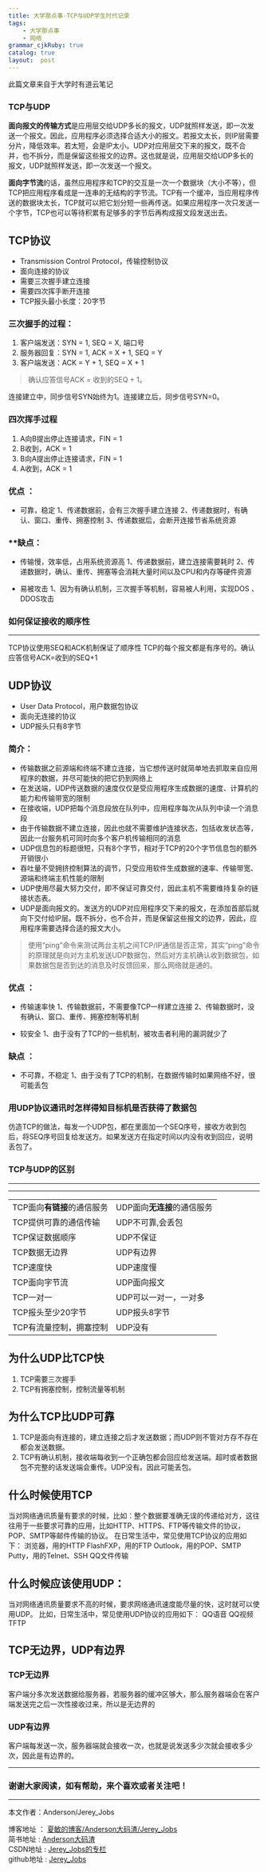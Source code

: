 ```yaml
---
title: 大学那点事-TCP与UDP学生时代记录
tags: 
    - 大学那点事
    - 网络
grammar_cjkRuby: true
catalog: true
layout:  post
---
```


此篇文章来自于大学时有道云笔记

### TCP与UDP

**面向报文的传输方式**是应用层交给UDP多长的报文，UDP就照样发送，即一次发送一个报文。因此，应用程序必须选择合适大小的报文。若报文太长，则IP层需要分片，降低效率。若太短，会是IP太小。UDP对应用层交下来的报文，既不合并，也不拆分，而是保留这些报文的边界。这也就是说，应用层交给UDP多长的报文，UDP就照样发送，即一次发送一个报文。


**面向字节流**的话，虽然应用程序和TCP的交互是一次一个数据块（大小不等），但TCP把应用程序看成是一连串的无结构的字节流。TCP有一个缓冲，当应用程序传送的数据块太长，TCP就可以把它划分短一些再传送。如果应用程序一次只发送一个字节，TCP也可以等待积累有足够多的字节后再构成报文段发送出去。

## TCP协议


 - Transmission Control Protocol，传输控制协议
 - 面向连接的协议
 - 需要三次握手建立连接
 - 需要四次挥手断开连接
 - TCP报头最小长度：20字节


### 三次握手的过程：


 1. 客户端发送：SYN = 1, SEQ = X, 端口号
 2. 服务器回复：SYN = 1, ACK = X + 1, SEQ = Y
 3. 客户端发送：ACK = Y + 1, SEQ = X + 1

> 确认应答信号ACK = 收到的SEQ + 1。

连接建立中，同步信号SYN始终为1。连接建立后，同步信号SYN=0。

### 四次挥手过程

 1. A向B提出停止连接请求，FIN = 1
 2. B收到，ACK = 1
 3. B向A提出停止连接请求，FIN = 1
 4. A收到，ACK = 1

### 优点 ：

 - 可靠，稳定
	    1、传递数据前，会有三次握手建立连接
        2、传递数据时，有确认、窗口、重传、拥塞控制
        3、传递数据后，会断开连接节省系统资源

### **缺点：

 - 传输慢，效率低，占用系统资源高
 1、传递数据前，建立连接需要耗时
 2、传递数据时，确认、重传、拥塞等会消耗大量时间以及CPU和内存等硬件资源
 
 - 易被攻击
 1、因为有确认机制，三次握手等机制，容易被人利用，实现DOS 、DDOS攻击

### 如何保证接收的顺序性 

----------
TCP协议使用SEQ和ACK机制保证了顺序性
TCP的每个报文都是有序号的。确认应答信号ACK=收到的SEQ+1



## UDP协议


 - User Data Protocol，用户数据包协议
 - 面向无连接的协议
 - UDP报头只有8字节

### 简介：

 - 传输数据之前源端和终端不建立连接，当它想传送时就简单地去抓取来自应用程序的数据，并尽可能快的把它扔到网络上
 - 在发送端，UDP传送数据的速度仅仅是受应用程序生成数据的速度、计算机的能力和传输带宽的限制
 - 在接收端，UDP把每个消息段放在队列中，应用程序每次从队列中读一个消息段
 - 由于传输数据不建立连接，因此也就不需要维护连接状态，包括收发状态等，因此一台服务机可同时向多个客户机传输相同的消息
 - UDP信息包的标题很短，只有8个字节，相对于TCP的20个字节信息包的额外开销很小
 - 吞吐量不受拥挤控制算法的调节，只受应用软件生成数据的速率、传输带宽、源端和终端主机性能的限制
 - UDP使用尽最大努力交付，即不保证可靠交付，因此主机不需要维持复杂的链接状态表。
 - UDP是面向报文的。发送方的UDP对应用程序交下来的报文，在添加首部后就向下交付给IP层。既不拆分，也不合并，而是保留这些报文的边界，因此，应用程序需要选择合适的报文大小。

> 使用“ping”命令来测试两台主机之间TCP/IP通信是否正常，其实“ping”命令的原理就是向对方主机发送UDP数据包，然后对方主机确认收到数据包，如果数据包是否到达的消息及时反馈回来，那么网络就是通的。

### 优点 ：

 - 传输速率快
 1、传输数据前，不需要像TCP一样建立连接
 2、传输数据时，没有确认、窗口、重传、拥塞控制等机制
 
 - 较安全
 1、由于没有了TCP的一些机制，被攻击者利用的漏洞就少了
 
### 缺点 ：

 
 - 不可靠，不稳定
 1、由于没有了TCP的机制，在数据传输时如果网络不好，很可能丢包


### 用UDP协议通讯时怎样得知目标机是否获得了数据包


仿造TCP的做法，每发一个UDP包，都在里面加一个SEQ序号，接收方收到包后，将SEQ序号回复给发送方。如果发送方在指定时间以内没有收到回应，说明丢包了。



### TCP与UDP的区别
----------


----------

<table class="table table-bordered table-striped table-condensed">
	<tr>
		<td>TCP面向<strong>有链接</strong>的通信服务</td>
		<td>UDP面向<strong>无连接</strong>的通信服务</td>
	</tr>
	<tr>
		<td>TCP提供可靠的通信传输</td>
		<td>UDP不可靠,会丢包</td>
	</tr>
	<tr>
		<td>TCP保证数据顺序</td>
		<td>UDP不保证</td>
	</tr>
	<tr>
		<td>TCP数据无边界</td>
		<td>UDP有边界</td>
	</tr>
	<tr>
		<td>TCP速度快</td>
		<td>UDP速度慢</td>
	</tr>
	<tr>
		<td>TCP面向字节流</td>
		<td>UDP面向报文</td>
	</tr>
	<tr>
		<td>TCP一对一</td>
		<td>UDP可以一对一，一对多</td>
	</tr>
	<tr>
		<td>TCP报头至少20字节</td>
		<td>UDP报头8字节</td>
	</tr>
	<tr>
		<td>TCP有流量控制，拥塞控制</td>
		<td>UDP没有</td>
	</tr>
</table>



## 为什么UDP比TCP快

 1. TCP需要三次握手
 2. TCP有拥塞控制，控制流量等机制



## 为什么TCP比UDP可靠

 1. TCP是面向有连接的，建立连接之后才发送数据；而UDP则不管对方存不存在都会发送数据。
 2. TCP有确认机制，接收端每收到一个正确包都会回应给发送端。超时或者数据包不完整的话发送端会重传。UDP没有。因此可能丢包。



## 什么时候使用TCP

当对网络通讯质量有要求的时候，比如：整个数据要准确无误的传递给对方，这往往用于一些要求可靠的应用，比如HTTP、HTTPS、FTP等传输文件的协议，POP、SMTP等邮件传输的协议。
在日常生活中，常见使用TCP协议的应用如下：
浏览器，用的HTTP
FlashFXP，用的FTP
Outlook，用的POP、SMTP
Putty，用的Telnet、SSH
QQ文件传输



## 什么时候应该使用UDP：


当对网络通讯质量要求不高的时候，要求网络通讯速度能尽量的快，这时就可以使用UDP。
比如，日常生活中，常见使用UDP协议的应用如下：
QQ语音
QQ视频
TFTP


## TCP无边界，UDP有边界

### TCP无边界

客户端分多次发送数据给服务器，若服务器的缓冲区够大，那么服务器端会在客户端发送完之后一次性接收过来，所以是无边界的

### UDP有边界

客户端每发送一次，服务器端就会接收一次，也就是说发送多少次就会接收多少次，因此是有边界的。



 ----------

### 谢谢大家阅读，如有帮助，来个喜欢或者关注吧！

 ----------
 本文作者：Anderson/Jerey_Jobs 

 博客地址   ： [夏敏的博客/Anderson大码渣/Jerey_Jobs][1] <br>
 简书地址   :  [Anderson大码渣][2] <br>
 CSDN地址   :  [Jerey_Jobs的专栏][3] <br>
 github地址 :  [Jerey_Jobs][4]
 


  [1]: http://jerey.cn/
  [2]: http://www.jianshu.com/users/016a5ba708a0/latest_articles
  [3]: http://blog.csdn.net/jerey_jobs
  [4]: https://github.com/Jerey-Jobs
